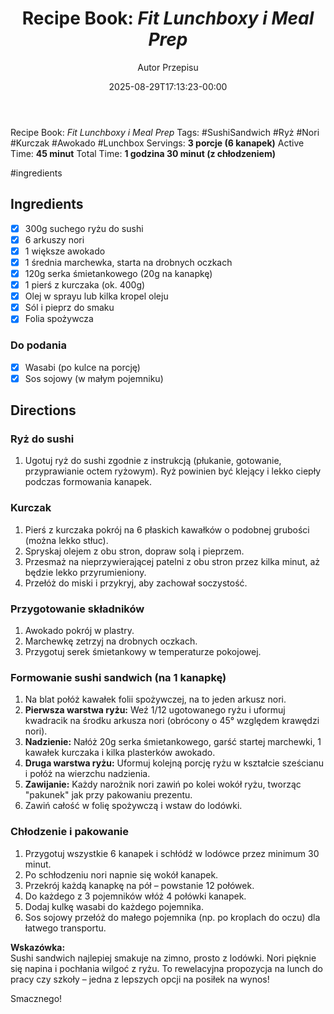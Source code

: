 ﻿---
draft: true
title: "Recipe Book: *Fit Lunchboxy i Meal Prep*"
author: "Autor Przepisu"
recipe_image: images/recipe-headers/default.jpg
date: 2025-08-29T17:13:23-00:00
categories: ["do-kategoryzacji"]
tags: ["draft"]
tagline: "Przepis do sformatowania"
servings: 4
prep_time: 15
cook: true
cook_time: 30
calories: 300
protein: 20
fat: 10
carbohydrate: 25
---
Recipe Book: *Fit Lunchboxy i Meal Prep*
Tags: #SushiSandwich #Ryż #Nori #Kurczak #Awokado #Lunchbox
Servings: **3 porcje (6 kanapek)**
Active Time: **45 minut**
Total Time: **1 godzina 30 minut (z chłodzeniem)**

#ingredients 
## Ingredients
- [x] 300g suchego ryżu do sushi
- [x] 6 arkuszy nori
- [x] 1 większe awokado
- [x] 1 średnia marchewka, starta na drobnych oczkach
- [x] 120g serka śmietankowego (20g na kanapkę)
- [x] 1 pierś z kurczaka (ok. 400g)
- [x] Olej w sprayu lub kilka kropel oleju
- [x] Sól i pieprz do smaku
- [x] Folia spożywcza

### Do podania
- [x] Wasabi (po kulce na porcję)
- [x] Sos sojowy (w małym pojemniku)

## Directions

### Ryż do sushi
1. Ugotuj ryż do sushi zgodnie z instrukcją (płukanie, gotowanie, przyprawianie octem ryżowym). Ryż powinien być klejący i lekko ciepły podczas formowania kanapek.

### Kurczak
1. Pierś z kurczaka pokrój na 6 płaskich kawałków o podobnej grubości (można lekko stłuc).
2. Spryskaj olejem z obu stron, dopraw solą i pieprzem.
3. Przesmaż na nieprzywierającej patelni z obu stron przez kilka minut, aż będzie lekko przyrumieniony.
4. Przełóż do miski i przykryj, aby zachował soczystość.

### Przygotowanie składników
1. Awokado pokrój w plastry.
2. Marchewkę zetrzyj na drobnych oczkach.
3. Przygotuj serek śmietankowy w temperaturze pokojowej.

### Formowanie sushi sandwich (na 1 kanapkę)
1. Na blat połóż kawałek folii spożywczej, na to jeden arkusz nori.
2. **Pierwsza warstwa ryżu:** Weź 1/12 ugotowanego ryżu i uformuj kwadracik na środku arkusza nori (obrócony o 45° względem krawędzi nori).
3. **Nadzienie:** Nałóż 20g serka śmietankowego, garść startej marchewki, 1 kawałek kurczaka i kilka plasterków awokado.
4. **Druga warstwa ryżu:** Uformuj kolejną porcję ryżu w kształcie sześcianu i połóż na wierzchu nadzienia.
5. **Zawijanie:** Każdy narożnik nori zawiń po kolei wokół ryżu, tworząc "pakunek" jak przy pakowaniu prezentu.
6. Zawiń całość w folię spożywczą i wstaw do lodówki.

### Chłodzenie i pakowanie
1. Przygotuj wszystkie 6 kanapek i schłódź w lodówce przez minimum 30 minut.
2. Po schłodzeniu nori napnie się wokół kanapek.
3. Przekrój każdą kanapkę na pół – powstanie 12 połówek.
4. Do każdego z 3 pojemników włóż 4 połówki kanapek.
5. Dodaj kulkę wasabi do każdego pojemnika.
6. Sos sojowy przełóż do małego pojemnika (np. po kroplach do oczu) dla łatwego transportu.

**Wskazówka:**  
Sushi sandwich najlepiej smakuje na zimno, prosto z lodówki. Nori pięknie się napina i pochłania wilgoć z ryżu. To rewelacyjna propozycja na lunch do pracy czy szkoły – jedna z lepszych opcji na posiłek na wynos!

Smacznego!